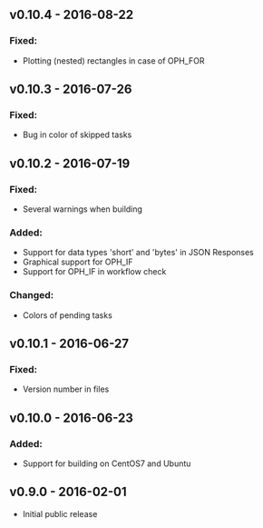 
## v0.10.4 - 2016-08-22

### Fixed:

- Plotting (nested) rectangles in case of OPH_FOR

## v0.10.3 - 2016-07-26

### Fixed:

- Bug in color of skipped tasks

## v0.10.2 - 2016-07-19

### Fixed:

- Several warnings when building

### Added:

- Support for data types 'short' and 'bytes' in JSON Responses
- Graphical support for OPH_IF
- Support for OPH_IF in workflow check

### Changed:

- Colors of pending tasks

## v0.10.1 - 2016-06-27

### Fixed:
 
- Version number in files

## v0.10.0 - 2016-06-23

### Added:

- Support for building on CentOS7 and Ubuntu

## v0.9.0 - 2016-02-01

 - Initial public release 
